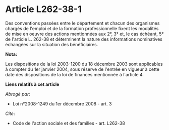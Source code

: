 # Article L262-38-1

Des conventions passées entre le département et chacun des organismes chargés de l'emploi et de la formation professionnelle
fixent les modalités de mise en oeuvre des actions mentionnées aux 2°, 3° et, le cas échéant, 5° de l'article L. 262-38 et
déterminent la nature des informations nominatives échangées sur la situation des bénéficiaires.

**Nota:**

Les dispositions de la loi 2003-1200 du 18 décembre 2003 sont applicables à compter du 1er janvier 2004, sous réserve de
l'entrée en vigueur à cette date des dispositions de la loi de finances mentionnée à l'article 4.

**Liens relatifs à cet article**

_Abrogé par_:

  - Loi n°2008-1249 du 1er décembre 2008 - art. 3

_Cite_:

  - Code de l'action sociale et des familles - art. L262-38
